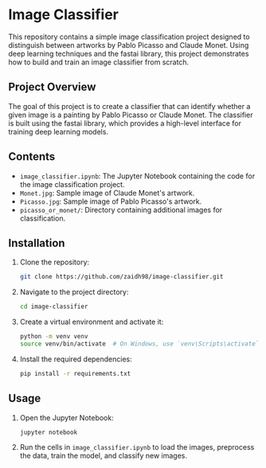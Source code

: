 
# Image Classifier

This repository contains a simple image classification project designed to distinguish between artworks by Pablo Picasso and Claude Monet. Using deep learning techniques and the fastai library, this project demonstrates how to build and train an image classifier from scratch.

## Project Overview

The goal of this project is to create a classifier that can identify whether a given image is a painting by Pablo Picasso or Claude Monet. The classifier is built using the fastai library, which provides a high-level interface for training deep learning models.

## Contents

- `image_classifier.ipynb`: The Jupyter Notebook containing the code for the image classification project.
- `Monet.jpg`: Sample image of Claude Monet's artwork.
- `Picasso.jpg`: Sample image of Pablo Picasso's artwork.
- `picasso_or_monet/`: Directory containing additional images for classification.

## Installation

1. Clone the repository:
   ```sh
   git clone https://github.com/zaidh98/image-classifier.git
   ```

2. Navigate to the project directory:
   ```sh
   cd image-classifier
   ```

3. Create a virtual environment and activate it:
   ```sh
   python -m venv venv
   source venv/bin/activate  # On Windows, use `venv\Scripts\activate`
   ```

4. Install the required dependencies:
   ```sh
   pip install -r requirements.txt
   ```

## Usage

1. Open the Jupyter Notebook:
   ```sh
   jupyter notebook
   ```

2. Run the cells in `image_classifier.ipynb` to load the images, preprocess the data, train the model, and classify new images.

